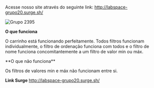 Acesse nosso site através do seguinte link: http://labspace-grupo20.surge.sh/

![Grupo 2395](https://user-images.githubusercontent.com/77981874/111924302-9085c700-8a82-11eb-986a-3f35c29c7fbe.png)

**O que funciona**
<p>
O carrinho está funcionando perfeitamente.
Todos filtros funcionam individualmente, o filtro de ordenação funciona com todos e o filtro de nome funciona concomitantemente a um filtro de valor min ou máx.
<p>
<p>
**O que não funciona**
<p>
Os filtros de valores min e máx não funcionam entre si. 

**Link Surge**
http://labspace-grupo20.surge.sh/
